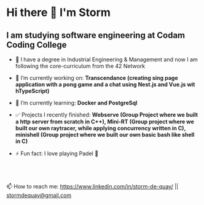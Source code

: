 #                                                   Hi there 👋 I'm Storm

##                                      I am studying software engineering at Codam Coding College

- 📕 I have a degree in Industrial Engineering & Management and now I am following the core-curriculum from the 42 Network

- 🔭 I’m currently working on: **Transcendance (creating sing page application with a pong game and a chat using Nest.js and Vue.js wit hTypeScript)**

- 🌱 I’m currently learning: **Docker and PostgreSql**

- ✅ Projects I recently finished: **Webserve (Group Project where we built a http server from scratch in C++), Mini-RT (Group project where we built our own raytracer, while applying concurrency written in C), minishell (Group project where we built our own basic bash like shell in C)**

- ⚡ Fun fact: I love playing Padel 🏸
<br />
<br />

📫 How to reach me:   https://www.linkedin.com/in/storm-de-quay/  ||  stormdequay@gmail.com

<!--
**stormq4/stormq4** is a ✨ _special_ ✨ repository because its `README.md` (this file) appears on your GitHub profile.

Here are some ideas to get you started:

- 🔭 I’m currently working on ...
- 🌱 I’m currently learning ...
- 👯 I’m looking to collaborate on ...
- 🤔 I’m looking for help with ...
- 💬 Ask me about ...
- 📫 How to reach me: ...
- 😄 Pronouns: ...
- ⚡ Fun fact: ...
-->
